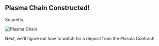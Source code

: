 ## Plasma Chain Constructed!

So pretty. 

![Plasma Chain](https://res.cloudinary.com/divzjiip8/image/upload/v1551993899/plasma_nrwoet.gif)

Next, we'll figure out how to watch for a deposit from the Plasma Contract!